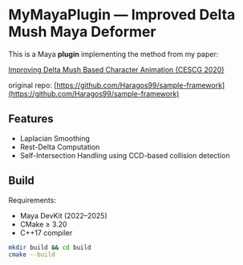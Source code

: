 # MyMayaPlugin — Improved Delta Mush Maya Deformer

This is a Maya **plugin** implementing the method from my paper:

[Improving Delta Mush Based Character Animation (CESCG 2020)](https://cescg.org/cescg_submission/improving-delta-mush-based-character-animation/)

original repo: [https://github.com/Haragos99/sample-framework](https://github.com/Haragos99/sample-framework)

## Features
- Laplacian Smoothing
- Rest-Delta Computation
- Self-Intersection Handling using CCD-based collision detection



## Build
Requirements:
- Maya DevKit (2022–2025)
- CMake ≥ 3.20
- C++17 compiler

```bash
mkdir build && cd build
cmake --build 
